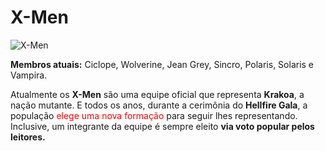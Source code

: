 # X-Men
![X-Men]("https://eb6f93.a2cdn1.secureserver.net/wp-content/uploads/2022/04/todas-equipes-marvel-250422-1-1024x674.jpg")

**Membros atuais:** Ciclope, Wolverine, Jean Grey, Sincro, Polaris, Solaris e Vampira.

Atualmente os **X-Men** são uma equipe oficial que representa **Krakoa**, a nação mutante. E todos os anos, durante a cerimônia do **Hellfire Gala**, a população <span style="color:red">elege uma nova formação</span> para seguir lhes representando. Inclusive, um integrante da equipe é sempre eleito **via voto popular pelos leitores.**